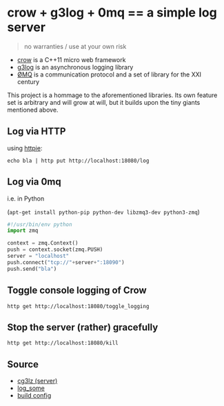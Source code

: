 # crow + g3log + 0mq == a simple log server #

> no warranties / use at your own risk

- [crow](https://github.com/ipkn/crow) is a C++11 micro web framework
- [g3log](https://github.com/KjellKod/g3log) is an asynchronous logging library
- [ØMQ](http://zero.mq/) is a communication protocol and a set of library for the XXI century

This project is a hommage to the aforementioned libraries. Its own feature set is arbitrary and will grow at will, but it builds upon the tiny giants mentioned above. 

<!-- [![Build Status](https://travis-ci.org/d-led/crow_example.svg)](https://travis-ci.org/d-led/crow_example) -->

## Log via HTTP ##

using [httpie](http://httpie.org):

```
echo bla | http put http://localhost:18080/log
```

## Log via 0mq ##

i.e. in Python

(`apt-get install python-pip python-dev libzmq3-dev python3-zmq`)

```python
#!/usr/bin/env python
import zmq

context = zmq.Context()
push = context.socket(zmq.PUSH)
server = "localhost"
push.connect("tcp://"+server+":18090")
push.send("bla")
```

## Toggle console logging of Crow ##

```
http get http://localhost:18080/toggle_logging
```

## Stop the server (rather) gracefully ##

```
http get http://localhost:18080/kill
```

## Source ##

- [cg3lz (server)](src/main.cpp)
- [log_some](src/log_some.py)
- [build config](premake5.lua)
